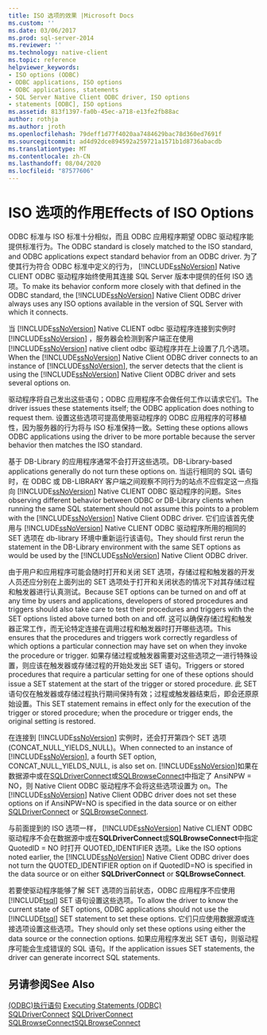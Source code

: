 ```yaml
---
title: ISO 选项的效果 |Microsoft Docs
ms.custom: ''
ms.date: 03/06/2017
ms.prod: sql-server-2014
ms.reviewer: ''
ms.technology: native-client
ms.topic: reference
helpviewer_keywords:
- ISO options (ODBC)
- ODBC applications, ISO options
- ODBC applications, statements
- SQL Server Native Client ODBC driver, ISO options
- statements [ODBC], ISO options
ms.assetid: 813f1397-fa0b-45ec-a718-e13fe2fb88ac
author: rothja
ms.author: jroth
ms.openlocfilehash: 79deff1d77f4020aa7484629bac78d360ed7691f
ms.sourcegitcommit: ad4d92dce894592a259721a1571b1d8736abacdb
ms.translationtype: MT
ms.contentlocale: zh-CN
ms.lasthandoff: 08/04/2020
ms.locfileid: "87577606"
---
```

# <a name="effects-of-iso-options"></a><span data-ttu-id="ba310-102">ISO 选项的作用</span><span class="sxs-lookup"><span data-stu-id="ba310-102">Effects of ISO Options</span></span>
  <span data-ttu-id="ba310-103">ODBC 标准与 ISO 标准十分相似，而且 ODBC 应用程序期望 ODBC 驱动程序能提供标准行为。</span><span class="sxs-lookup"><span data-stu-id="ba310-103">The ODBC standard is closely matched to the ISO standard, and ODBC applications expect standard behavior from an ODBC driver.</span></span> <span data-ttu-id="ba310-104">为了使其行为符合 ODBC 标准中定义的行为， [!INCLUDE[ssNoVersion](../../../includes/ssnoversion-md.md)] Native CLIENT ODBC 驱动程序始终使用其连接 SQL Server 版本中提供的任何 ISO 选项。</span><span class="sxs-lookup"><span data-stu-id="ba310-104">To make its behavior conform more closely with that defined in the ODBC standard, the [!INCLUDE[ssNoVersion](../../../includes/ssnoversion-md.md)] Native Client ODBC driver always uses any ISO options available in the version of SQL Server with which it connects.</span></span>  
  
 <span data-ttu-id="ba310-105">当 [!INCLUDE[ssNoVersion](../../../includes/ssnoversion-md.md)] Native CLIENT odbc 驱动程序连接到实例时 [!INCLUDE[ssNoVersion](../../../includes/ssnoversion-md.md)] ，服务器会检测到客户端正在使用 [!INCLUDE[ssNoVersion](../../../includes/ssnoversion-md.md)] native client odbc 驱动程序并在上设置了几个选项。</span><span class="sxs-lookup"><span data-stu-id="ba310-105">When the [!INCLUDE[ssNoVersion](../../../includes/ssnoversion-md.md)] Native Client ODBC driver connects to an instance of [!INCLUDE[ssNoVersion](../../../includes/ssnoversion-md.md)], the server detects that the client is using the [!INCLUDE[ssNoVersion](../../../includes/ssnoversion-md.md)] Native Client ODBC driver and sets several options on.</span></span>  
  
 <span data-ttu-id="ba310-106">驱动程序将自己发出这些语句；ODBC 应用程序不会做任何工作以请求它们。</span><span class="sxs-lookup"><span data-stu-id="ba310-106">The driver issues these statements itself; the ODBC application does nothing to request them.</span></span> <span data-ttu-id="ba310-107">设置这些选项可提高使用驱动程序的 ODBC 应用程序的可移植性，因为服务器的行为将与 ISO 标准保持一致。</span><span class="sxs-lookup"><span data-stu-id="ba310-107">Setting these options allows ODBC applications using the driver to be more portable because the server behavior then matches the ISO standard.</span></span>  
  
 <span data-ttu-id="ba310-108">基于 DB-Library 的应用程序通常不会打开这些选项。</span><span class="sxs-lookup"><span data-stu-id="ba310-108">DB-Library-based applications generally do not turn these options on.</span></span> <span data-ttu-id="ba310-109">当运行相同的 SQL 语句时，在 ODBC 或 DB-LIBRARY 客户端之间观察不同行为的站点不应假定这一点指向 [!INCLUDE[ssNoVersion](../../../includes/ssnoversion-md.md)] Native CLIENT ODBC 驱动程序的问题。</span><span class="sxs-lookup"><span data-stu-id="ba310-109">Sites observing different behavior between ODBC or DB-Library clients when running the same SQL statement should not assume this points to a problem with the [!INCLUDE[ssNoVersion](../../../includes/ssnoversion-md.md)] Native Client ODBC driver.</span></span> <span data-ttu-id="ba310-110">它们应该首先使用与 [!INCLUDE[ssNoVersion](../../../includes/ssnoversion-md.md)] Native CLIENT ODBC 驱动程序所用的相同的 SET 选项在 db-library 环境中重新运行该语句。</span><span class="sxs-lookup"><span data-stu-id="ba310-110">They should first rerun the statement in the DB-Library environment with the same SET options as would be used by the [!INCLUDE[ssNoVersion](../../../includes/ssnoversion-md.md)] Native Client ODBC driver.</span></span>  
  
 <span data-ttu-id="ba310-111">由于用户和应用程序可能会随时打开和关闭 SET 选项，存储过程和触发器的开发人员还应分别在上面列出的 SET 选项处于打开和关闭状态的情况下对其存储过程和触发器进行认真测试。</span><span class="sxs-lookup"><span data-stu-id="ba310-111">Because SET options can be turned on and off at any time by users and applications, developers of stored procedures and triggers should also take care to test their procedures and triggers with the SET options listed above turned both on and off.</span></span> <span data-ttu-id="ba310-112">这可以确保存储过程和触发器正常工作，而无论特定连接在调用过程和触发器时打开哪些选项。</span><span class="sxs-lookup"><span data-stu-id="ba310-112">This ensures that the procedures and triggers work correctly regardless of which options a particular connection may have set on when they invoke the procedure or trigger.</span></span> <span data-ttu-id="ba310-113">如果存储过程或触发器需要对这些选项之一进行特殊设置，则应该在触发器或存储过程的开始处发出 SET 语句。</span><span class="sxs-lookup"><span data-stu-id="ba310-113">Triggers or stored procedures that require a particular setting for one of these options should issue a SET statement at the start of the trigger or stored procedure.</span></span> <span data-ttu-id="ba310-114">此 SET 语句仅在触发器或存储过程执行期间保持有效；过程或触发器结束后，即会还原原始设置。</span><span class="sxs-lookup"><span data-stu-id="ba310-114">This SET statement remains in effect only for the execution of the trigger or stored procedure; when the procedure or trigger ends, the original setting is restored.</span></span>  
  
 <span data-ttu-id="ba310-115">在连接到 [!INCLUDE[ssNoVersion](../../../includes/ssnoversion-md.md)] 实例时，还会打开第四个 SET 选项 (CONCAT_NULL_YIELDS_NULL)。</span><span class="sxs-lookup"><span data-stu-id="ba310-115">When connected to an instance of [!INCLUDE[ssNoVersion](../../../includes/ssnoversion-md.md)], a fourth SET option, CONCAT_NULL_YIELDS_NULL, is also set on.</span></span> <span data-ttu-id="ba310-116">[!INCLUDE[ssNoVersion](../../../includes/ssnoversion-md.md)]如果在数据源中或在[SQLDriverConnect](../../native-client-odbc-api/sqldriverconnect.md)或[SQLBrowseConnect](../../native-client-odbc-api/sqlbrowseconnect.md)中指定了 AnsiNPW = NO，则 Native Client ODBC 驱动程序不会将这些选项设置为 on。</span><span class="sxs-lookup"><span data-stu-id="ba310-116">The [!INCLUDE[ssNoVersion](../../../includes/ssnoversion-md.md)] Native Client ODBC driver does not set these options on if AnsiNPW=NO is specified in the data source or on either [SQLDriverConnect](../../native-client-odbc-api/sqldriverconnect.md) or [SQLBrowseConnect](../../native-client-odbc-api/sqlbrowseconnect.md).</span></span>  
  
 <span data-ttu-id="ba310-117">与前面提到的 ISO 选项一样， [!INCLUDE[ssNoVersion](../../../includes/ssnoversion-md.md)] Native CLIENT ODBC 驱动程序不会在数据源中或在**SQLDriverConnect**或**SQLBrowseConnect**中指定 QuotedID = NO 时打开 QUOTED_IDENTIFIER 选项。</span><span class="sxs-lookup"><span data-stu-id="ba310-117">Like the ISO options noted earlier, the [!INCLUDE[ssNoVersion](../../../includes/ssnoversion-md.md)] Native Client ODBC driver does not turn the QUOTED_IDENTIFIER option on if QuotedID=NO is specified in the data source or on either **SQLDriverConnect** or **SQLBrowseConnect**.</span></span>  
  
 <span data-ttu-id="ba310-118">若要使驱动程序能够了解 SET 选项的当前状态，ODBC 应用程序不应使用 [!INCLUDE[tsql](../../../includes/tsql-md.md)] SET 语句设置这些选项。</span><span class="sxs-lookup"><span data-stu-id="ba310-118">To allow the driver to know the current state of SET options, ODBC applications should not use the [!INCLUDE[tsql](../../../includes/tsql-md.md)] SET statement to set these options.</span></span> <span data-ttu-id="ba310-119">它们只应使用数据源或连接选项设置这些选项。</span><span class="sxs-lookup"><span data-stu-id="ba310-119">They should only set these options using either the data source or the connection options.</span></span> <span data-ttu-id="ba310-120">如果应用程序发出 SET 语句，则驱动程序可能会生成错误的 SQL 语句。</span><span class="sxs-lookup"><span data-stu-id="ba310-120">If the application issues SET statements, the driver can generate incorrect SQL statements.</span></span>  
  
## <a name="see-also"></a><span data-ttu-id="ba310-121">另请参阅</span><span class="sxs-lookup"><span data-stu-id="ba310-121">See Also</span></span>  
 <span data-ttu-id="ba310-122">[&#40;ODBC&#41;执行语句](executing-statements-odbc.md) </span><span class="sxs-lookup"><span data-stu-id="ba310-122">[Executing Statements &#40;ODBC&#41;](executing-statements-odbc.md) </span></span>  
 <span data-ttu-id="ba310-123">[SQLDriverConnect](../../native-client-odbc-api/sqldriverconnect.md) </span><span class="sxs-lookup"><span data-stu-id="ba310-123">[SQLDriverConnect](../../native-client-odbc-api/sqldriverconnect.md) </span></span>  
 [<span data-ttu-id="ba310-124">SQLBrowseConnect</span><span class="sxs-lookup"><span data-stu-id="ba310-124">SQLBrowseConnect</span></span>](../../native-client-odbc-api/sqlbrowseconnect.md)  
  
  
